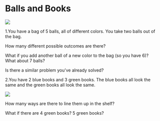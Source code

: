 # Balls and Books

![](../../images/balls-and-books-1.png)

1.You have a bag of 5 balls, all of different colors. You take two balls out of the bag.

How many different possible outcomes are there?

What if you add another ball of a new color to the bag (so you have 6)? What about 7 balls?

Is there a similar problem you've already solved?

2.You have 2 blue books and 3 green books. The blue books all look the same and the green books all look the same.

![](../../images/balls-and-books-2.png)

How many ways are there to line them up in the shelf?

What if there are 4 green books? 5 green books?

